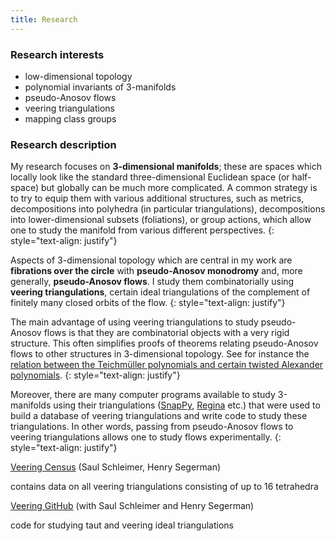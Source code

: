 ```yaml
---
title: Research
---
```


### Research interests 
* low-dimensional topology
* polynomial invariants of 3-manifolds 
* pseudo-Anosov flows
* veering triangulations
* mapping class groups


### Research description
My research focuses on __3-dimensional manifolds__; these are spaces which locally look like the standard three-dimensional Euclidean space (or half-space) but globally can be much more complicated. A common strategy is to try to equip them with various additional structures, such as metrics, decompositions into polyhedra (in particular triangulations), decompositions into lower-dimensional subsets (foliations), or group actions, which allow one to study the manifold from various different perspectives.
{: style="text-align: justify"}

Aspects of 3-dimensional topology which are central in my work are __fibrations over the circle__ with __pseudo-Anosov monodromy__ and, more generally, __pseudo-Anosov flows__. I study them combinatorially using __veering triangulations__, certain ideal triangulations of the complement of finitely many closed orbits of the flow.
{: style="text-align: justify"}

The main advantage of using veering triangulations to study pseudo-Anosov flows is that they are combinatorial objects with a very rigid structure. This often simplifies proofs of theorems relating pseudo-Anosov flows to other structures in 3-dimensional topology. See for instance the [relation between the Teichmüller polynomials and certain twisted Alexander polynomials](https://arxiv.org/abs/2101.12162v3).
{: style="text-align: justify"}

Moreover, there are many computer programs available to study 3-manifolds using their triangulations ([SnapPy](https://snappy.math.uic.edu/), [Regina](https://regina-normal.github.io/) etc.) that were used to build a database of veering triangulations and write code to study these triangulations. In other words, passing from pseudo-Anosov flows to veering triangulations allows one to study flows experimentally.
{: style="text-align: justify"}

[Veering Census](https://math.okstate.edu/people/segerman/veering.html) (Saul Schleimer, Henry Segerman)

contains data on all veering triangulations consisting of up to 16 tetrahedra

[Veering GitHub](https://github.com/henryseg/Veering) (with Saul Schleimer and Henry Segerman)

code for studying taut and veering ideal triangulations





